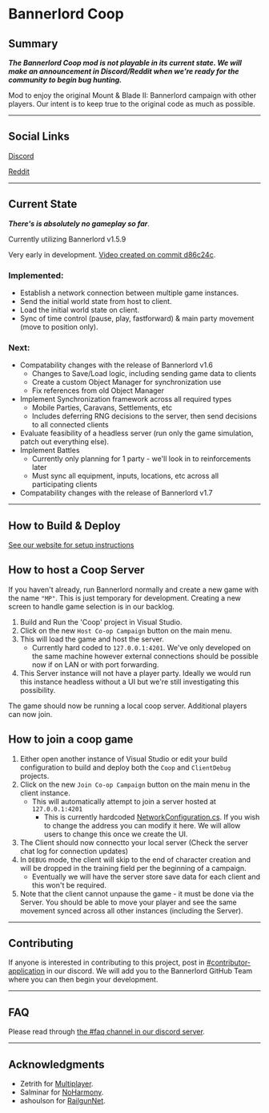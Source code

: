 # Bannerlord Coop

## Summary

***The Bannerlord Coop mod is not playable in its current state. We will make an announcement in Discord/Reddit when we're ready for the community to begin bug hunting.***

Mod to enjoy the original Mount & Blade II: Bannerlord campaign with other players. Our intent is to keep true to the original code as much as possible.

---

## Social Links
[Discord](https://discord.gg/VXqGyT8)

[Reddit](https://www.reddit.com/r/BannerlordCoop/)

---

## Current State
***There's is absolutely no gameplay so far***.

Currently utilizing Bannerlord v1.5.9

Very early in development.  [Video created on commit d86c24c](https://youtu.be/Y_htoMXQGqU).

### Implemented:
- Establish a network connection between multiple game instances.
- Send the initial world state from host to client.
- Load the initial world state on client.
- Sync of time control (pause, play, fastforward) & main party movement (move to position only).

### Next:
- Compatability changes with the release of Bannerlord v1.6
    - Changes to Save/Load logic, including sending game data to clients
    - Create a custom Object Manager for synchronization use
    - Fix references from old Object Manager 
- Implement Synchronization framework across all required types
    - Mobile Parties, Caravans, Settlements, etc
    - Includes deferring RNG decisions to the server, then send decisions to all connected clients
- Evaluate feasibility of a headless server (run only the game simulation, patch out everything else).
- Implement Battles
    - Currently only planning for 1 party - we'll look in to reinforcements later
    - Must sync all equipment, inputs, locations, etc across all participating clients
- Compatability changes with the release of Bannerlord v1.7

---

## How to Build & Deploy
[See our website for setup instructions](https://bannerlord-coop-team.github.io/BannerlordCoop/overview/project_setup.html)

## How to host a Coop Server
If you haven't already, run Bannerlord normally and create a new game with the name `"MP"`.
This is just temporary for development. Creating a new screen to handle game selection is in our backlog.

1. Build and Run the 'Coop' project in Visual Studio.
3. Click on the new `Host Co-op Campaign` button on the main menu.
4. This will load the game and host the server.
    - Currently hard coded to `127.0.0.1:4201`. We've only developed on the same machine however external connections should be possible now if on LAN or with port forwarding.
5. This Server instance will not have a player party. Ideally we would run this instance headless without a UI but we're still investigating this possibility. 

The game should now be running a local coop server. Additional players can now join.

## How to join a coop game
1. Either open another instance of Visual Studio or edit your build configuration to build and deploy both the `Coop` and `ClientDebug` projects.
2. Click on the new `Join Co-op Campaign` button on the main menu in the client instance.
    - This will automatically attempt to join a server hosted at `127.0.0.1:4201`
        - This is currently hardcoded [NetworkConfiguration.cs](https://github.com/Bannerlord-Coop-Team/BannerlordCoop/blob/development/source/Network/Infrastructure/NetworkConfiguration.cs#L15). If you wish to change the address you can modify it here. We will allow users to change this once we create the UI.
4. The Client should now connectto your local server (Check the server chat log for connection updates)
5. In `DEBUG` mode, the client will skip to the end of character creation and will be dropped in the training field per the beginning of a campaign. 
    - Eventually we will have the server store save data for each client and this won't be required.
6. Note that the client cannot unpause the game - it must be done via the Server. You should be able to move your player and see the same movement synced across all other instances (including the Server).

---

## Contributing
If anyone is interested in contributing to this project, post in [#contributor-application](https://discord.gg/x7nzbHbpzv) in our discord. We will add you to the Bannerlord GitHub Team where you can then begin your development.

---

## FAQ
Please read through [the #faq channel in our discord server](https://discord.gg/VXqGyT8).

---
## Acknowledgments
- Zetrith for [Multiplayer](https://github.com/Zetrith/Multiplayer).
- Salminar for [NoHarmony](https://github.com/Salminar/NoHarmony).
- ashoulson for [RailgunNet](https://github.com/ashoulson/RailgunNet).
